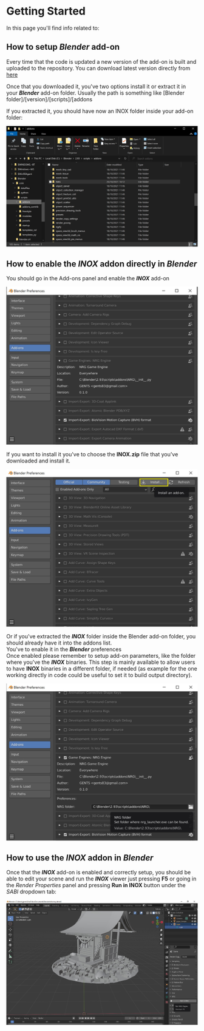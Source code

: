 # Getting Started

In this page you'll find info related to:

## How to setup _**Blender**_ add-on

Every time that the code is updated a new version of the add-on is built and uploaded to the repository.
You can download latest version directly from [here](https://github.com/gents83/NRG/raw/gh-pages/INOX.zip)

Once that you downloaded it, you've two options install it or extract it in your _**Blender**_ add-on folder.
Usually the path is something like [Blender folder]/[version]/[scripts]/[addons

If you extracted it, you should have now an INOX folder inside your add-on folder:

![BlenderAddonFolder](img/BlenderAddonFolder.jpg)


## How to enable the _**INOX**_ addon directly in _**Blender**_

You should go in the Add-ons panel and enable the _**INOX**_ add-on

![BlenderAddon](img/BlenderAddon.jpg)

If you want to install it you've to choose the **INOX.zip** file that you've downloaded and install it.

![BlenderPreferences](img/BlenderInstall.jpg)

Or if you've extracted the _**INOX**_ folder inside the Blender add-on folder, you should already have it into the addons list. \
You've to enable it in the _**Blender**_ preferences \
Once enabled please remember to setup add-on parameters, like the folder where you've the _**INOX**_ binaries. This step is mainly available to allow users to have __**INOX**__ binaries in a different folder, if needed (as example for the one working directly in code could be useful to set it to build output directory).

![BlenderFolder](img/BlenderFolder.jpg)


## How to use the _**INOX**_ addon in _**Blender**_

Once that the _**INOX**_ add-on is enabled and correctly setup, you should be able to edit your scene and run the _**INOX**_ viewer just pressing **F5** or going in the _Render Properties_ panel and pressing **Run in INOX** button under the _SABI_ dropdown tab:

![BlenderRun](img/BlenderRun.jpg)

